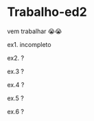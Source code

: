 # Trabalho-ed2

vem trabalhar 😭😭

 ex1. incompleto   
 
 ex2. ? 
 
 ex.3 ?
 
 ex.4 ?
 
 ex.5 ?
 
 ex.6 ?

